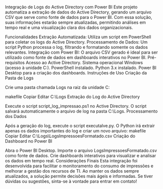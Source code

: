 Integração de Logs do Active Directory com Power BI
Este projeto automatiza a extração de dados do Active Directory, gerando um arquivo CSV que serve como fonte de dados para o Power BI. Com essa solução, suas informações estarão sempre atualizadas, permitindo análises em tempo real e uma visualização clara dos dados organizacionais.

Funcionalidades
Extração Automatizada: Utiliza um script em PowerShell para coletar os logs do Active Directory.
Processamento de Dados: Um script Python processa o log, filtrando e formatando somente os dados relevantes.
Integração com Power BI: O arquivo CSV gerado é ideal para ser utilizado como fonte de dados em dashboards interativos no Power BI.
Pré-requisitos
Acesso ao Active Directory.
Sistema operacional Windows (acesso à unidade C:).
PowerShell instalado.
Python 3.x instalado.
Power BI Desktop para a criação dos dashboards.
Instruções de Uso
Criação da Pasta de Logs

Crie uma pasta chamada Logs na raiz da unidade C:

makefile
Copiar
Editar
C:\Logs
Extração do Log do Active Directory

Execute o script script_log_impressao.ps1 no Active Directory.
O script salvará automaticamente o arquivo de log na pasta C:\Logs.
Processamento dos Dados

Após a geração do log, execute o script executalve.py.
O Python irá extrair apenas os dados importantes do log e criar um novo arquivo:
makefile
Copiar
Editar
C:\Logs\LogsImpressoesFormatado.csv
Criação do Dashboard no Power BI

Abra o Power BI Desktop.
Importe o arquivo LogsImpressoesFormatado.csv como fonte de dados.
Crie dashboards interativos para visualizar e analisar os dados em tempo real.
Considerações Finais
Esta integração foi desenvolvida para facilitar o monitoramento do consumo de impressões e melhorar a gestão dos recursos de TI. Ao manter os dados sempre atualizados, a solução permite decisões mais ágeis e informadas. Se tiver dúvidas ou sugestões, sinta-se à vontade para entrar em contato!
